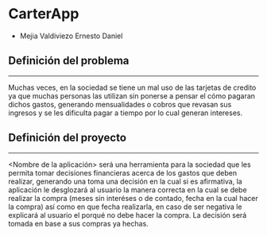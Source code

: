# CarterApp
* Mejia Valdiviezo Ernesto Daniel

## Definición del problema
-----
Muchas veces, en la sociedad se tiene un mal uso de las tarjetas de credito ya que muchas personas
las utilizan sin ponerse a pensar el cómo pagaran dichos gastos, generando mensualidades o cobros que
revasan sus ingresos y se les dificulta pagar a tiempo por lo cual generan intereses.

## Definición del proyecto
-----
<Nombre de la aplicación> será una herramienta para la sociedad que les permita tomar decisiones financieras acerca
de los gastos que deben realizar, generando una toma una decisión en la cual si es afirmativa, la aplicación le desglozará 
al usuario la manera correcta en la cual se debe realizar la compra (meses sin interéses o de contado, fecha en la cual hacer la compra) así como
en que fecha realizarla, en caso de ser negativa le explicará  al usuario el porqué no debe hacer la compra. La decisión será tomada en base a sus compras ya hechas.